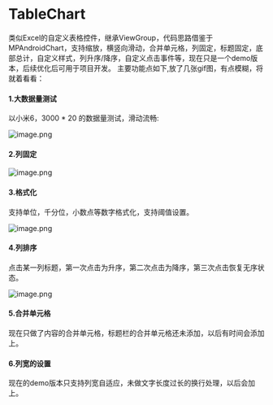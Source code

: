 # TableChart
类似Excel的自定义表格控件，继承ViewGroup，代码思路借鉴于MPAndroidChart，支持缩放，横竖向滑动，合并单元格，列固定，标题固定，底部总计，自定义样式，列升序/降序，自定义点击事件等，现在只是一个demo版本，后续优化后可用于项目开发。
主要功能点如下,放了几张gif图，有点模糊，将就着看看：
#### 1.大数据量测试
以小米6，3000 * 20 的数据量测试，滑动流畅:

![image.png](https://github.com/wangzhen90/TableChart/blob/master/demoGif/%E5%A4%A7%E9%87%8F%E5%88%97.gif)
#### 2.列固定

![image.png](https://github.com/wangzhen90/TableChart/blob/master/demoGif/%E5%88%97%E5%9B%BA%E5%AE%9A.gif)

#### 3.格式化
支持单位，千分位，小数点等数字格式化，支持阈值设置。

![image.png](https://github.com/wangzhen90/TableChart/blob/master/demoGif/%E6%A0%BC%E5%BC%8F%E5%8C%96.gif)
#### 4.列排序
点击某一列标题，第一次点击为升序，第二次点击为降序，第三次点击恢复无序状态。

![image.png](https://github.com/wangzhen90/TableChart/blob/master/demoGif/%E6%8E%92%E5%BA%8F.gif)
#### 5.合并单元格
现在只做了内容的合并单元格，标题栏的合并单元格还未添加，以后有时间会添加上。

#### 6.列宽的设置
现在的demo版本只支持列宽自适应，未做文字长度过长的换行处理，以后会加上。

